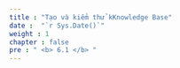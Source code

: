 ```yaml
---
title : "Tạo và kiểm thử kKnowledge Base"
date :  "`r Sys.Date()`" 
weight : 1 
chapter : false
pre : " <b> 6.1 </b> "
---
```

